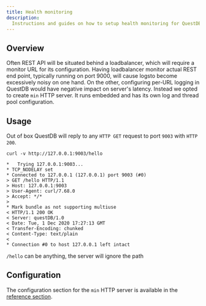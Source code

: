 ```yaml
---
title: Health monitoring
description:
  Instructions and guides on how to setup health monitoring for QuestDB instance
---
```


## Overview

Often REST API will be situated behind a loadbalancer, which will require a
monitor URL for its configuration. Having loadbalancer monitor actual REST end
point, typically running on port 9000, will cause logsto become excessively
noisy on one hand. On the other, configuring per-URL logging in QuestDB would
have negative impact on server's latency. Instead we opted to create `min` HTTP
server. It runs embedded and has its own log and thread pool configuration.

## Usage

Out of box QuestDB will reply to any `HTTP GET` request to port `9003` with
`HTTP 200`.

```shell
curl -v http://127.0.0.1:9003/hello
```

```shell
*   Trying 127.0.0.1:9003...
* TCP_NODELAY set
* Connected to 127.0.0.1 (127.0.0.1) port 9003 (#0)
> GET /hello HTTP/1.1
> Host: 127.0.0.1:9003
> User-Agent: curl/7.68.0
> Accept: */*
>
* Mark bundle as not supporting multiuse
< HTTP/1.1 200 OK
< Server: questDB/1.0
< Date: Tue, 1 Dec 2020 17:27:13 GMT
< Transfer-Encoding: chunked
< Content-Type: text/plain
<
* Connection #0 to host 127.0.0.1 left intact
```

`/hello` can be anything, the server will ignore the path

## Configuration

The configuration section for the `min` HTTP server is available in the 
[reference section](/docs/reference/configuration#minimal-http-server).
